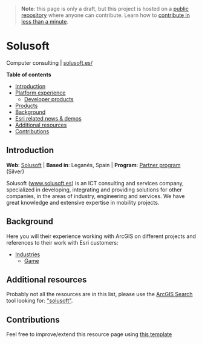 > **Note**: this page is only a draft, but this project is hosted on a [public repository](https://github.com/hhkaos/awesome-arcgis) where anyone can contribute. Learn how to [contribute in less than a minute](https://github.com/hhkaos/awesome-arcgis/blob/master/CONTRIBUTING.md#contributions).

# Solusoft

Computer consulting | [solusoft.es/](https://www.solusoft.es/inicio.aspx)

<!-- START doctoc generated TOC please keep comment here to allow auto update -->
<!-- DON'T EDIT THIS SECTION, INSTEAD RE-RUN doctoc TO UPDATE -->
**Table of contents**

- [Introduction](#introduction)
- [Platform experience](#platform-experience)
  - [Developer products](#developer-products)
- [Products](#products)
- [Background](#background)
- [Esri related news & demos](#esri-related-news--demos)
- [Additional resources](#additional-resources)
- [Contributions](#contributions)

<!-- END doctoc generated TOC please keep comment here to allow auto update -->

## Introduction

**Web**: [Solusoft](http://partners.esri.com/PartnerDetail?id=a2T70000000TZ2GEAW) | **Based in**: Leganés, Spain | **Program**: [Partner program](../../programs/partner-program/README.md) (Silver)

Solusoft (www.solusoft.es) is an ICT consulting and services company, specialized in developing, integrating and providing solutions for other companies, in the areas of industry, engineering and services. We have great knowledge and extensive expertise in mobility projects.

## Background

Here you will their experience working with ArcGIS on different projects and references to their work with Esri customers:

* [Industries](../../../industries/README.md)
    * [Game](../../../industries/game/README.md)

## Additional resources

Probably not all the resources are in this list, please use the [ArcGIS Search](https://esri-es.github.io/arcgis-search/) tool looking for: ["solusoft"](https://esri-es.github.io/arcgis-search/?search="solusoft"&utm_campaign=awesome-list&utm_source=awesome-list&utm_medium=page).

## Contributions

Feel free to improve/extend this resource page using [this template](../../../../PARTNER_PAGE_TEMPLATE.md)
